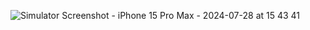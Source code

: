 ![Simulator Screenshot - iPhone 15 Pro Max - 2024-07-28 at 15 43 41](https://github.com/user-attachments/assets/d922c140-ab74-4a41-abfa-4c34afa75b02)
